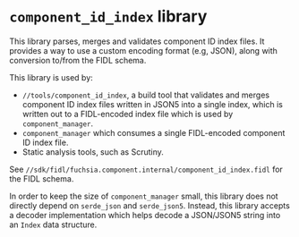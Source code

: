 # `component_id_index` library

This library parses, merges and validates component ID index files.
It provides a way to use a custom encoding format (e.g, JSON), along with
conversion to/from the FIDL schema.

This library is used by:

* `//tools/component_id_index`, a build tool that validates and merges
  component ID index files written in JSON5 into a single index, which is
  written out to a FIDL-encoded index file which is used by `component_manager`.
* `component_manager` which consumes a single FIDL-encoded component ID index
  file.
* Static analysis tools, such as Scrutiny.

See `//sdk/fidl/fuchsia.component.internal/component_id_index.fidl` for the FIDL
schema.

In order to keep the size of `component_manager` small, this library does not
directly depend on `serde_json` and `serde_json5`. Instead, this library accepts
a decoder implementation which helps decode a JSON/JSON5 string into an `Index`
data structure.
